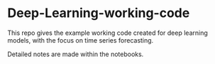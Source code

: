 # Deep-Learning-working-code
This repo gives the example working code created for deep learning models, with the focus on time series forecasting. 

Detailed notes are made within the notebooks. 
